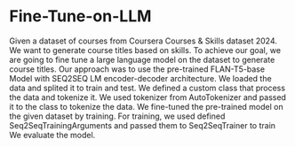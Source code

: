 # Fine-Tune-on-LLM
Given a dataset of courses from Coursera Courses &amp; Skills dataset 2024. We want to generate course titles based on skills. To achieve our goal, we are going to fine tune a large language model on the dataset to generate course titles.
Our approach was to use the pre-trained FLAN-T5-base Model with SEQ2SEQ LM encoder-decoder architecture.
We loaded the data and splited it to train and test.
We defined a custom class that process the data and tokenize it.
We used tokenizer from AutoTokenizer and passed it to the class to tokenize the data.
We fine-tuned the pre-trained model on the given dataset by training.
For training, we used defined Seq2SeqTrainingArguments and passed them to Seq2SeqTrainer to train
We evaluate the model.
